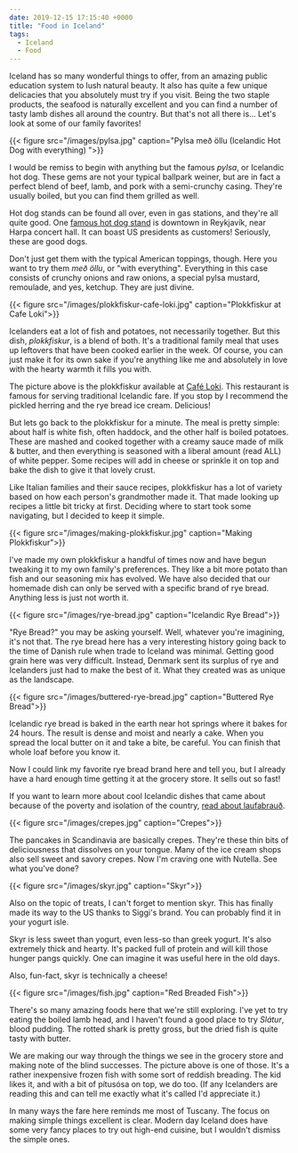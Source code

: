 ```yaml
---
date: 2019-12-15 17:15:40 +0000
title: "Food in Iceland"
tags:
  - Iceland
  - Food
---
```


Iceland has so many wonderful things to offer, from an amazing
public education system to lush natural beauty. It also has quite
a few unique delicacies that you absolutely must try if you visit.
Being the two staple products, the seafood is naturally excellent
and you can find a number of tasty lamb dishes all around the
country. But that's not all there is… Let's look at some of
our family favorites!

{{< figure src="/images/pylsa.jpg" caption="Pylsa með öllu (Icelandic Hot Dog with everything) ">}}

I would be remiss to begin with anything but the famous _pylsa_,
or Icelandic hot dog. These gems are not your typical ballpark
weiner, but are in fact a perfect blend of beef, lamb, and pork
with a semi-crunchy casing. They're usually boiled, but you can
find them grilled as well.

Hot dog stands can be found all over, even in gas stations, and
they're all quite good. One [famous hot dog
stand](https://en.wikipedia.org/wiki/B%C3%A6jarins_Beztu_Pylsur)
is downtown in Reykjavík, near Harpa concert hall. It can boast US
presidents as customers! Seriously, these are good dogs.

Don't just get them with the typical American toppings, though.
Here you want to try them _með öllu_, or "with everything".
Everything in this case consists of crunchy onions and raw onions,
a special pylsa mustard, remoulade, and yes, ketchup. They are
just divine.

{{< figure src="/images/plokkfiskur-cafe-loki.jpg" caption="Plokkfiskur at Cafe Loki">}}

Icelanders eat a lot of fish and potatoes, not necessarily
together. But this dish, _plokkfiskur_, is a blend of both. It's
a traditional family meal that uses up leftovers that have been
cooked earlier in the week. Of course, you can just make it for
its own sake if you're anything like me and absolutely in love
with the hearty warmth it fills you with.

The picture above is the plokkfiskur available at [Café
Loki](https://loki.is/). This restaurant is famous for serving
traditional Icelandic fare. If you stop by I recommend the pickled
herring and the rye bread ice cream. Delicious!

But lets go back to the plokkfiskur for a minute. The meal is
pretty simple: about half is white fish, often haddock, and the
other half is boiled potatoes. These are mashed and cooked
together with a creamy sauce made of milk & butter, and then
everything is seasoned with a liberal amount (read ALL) of white
pepper. Some recipes will add in cheese or sprinkle it on top and
bake the dish to give it that lovely crust.

Like Italian families and their sauce recipes, plokkfiskur has
a lot of variety based on how each person's grandmother made it.
That made looking up recipes a little bit tricky at first.
Deciding where to start took some navigating, but I decided to
keep it simple.

{{< figure src="/images/making-plokkfiskur.jpg" caption="Making Plokkfiskur">}}

I've made my own plokkfiskur a handful of times now and have begun
tweaking it to my own family's preferences. They like a bit more
potato than fish and our seasoning mix has evolved. We have also
decided that our homemade dish can only be served with a specific
brand of rye bread. Anything less is just not worth it.

{{< figure src="/images/rye-bread.jpg" caption="Icelandic Rye Bread">}}

"Rye Bread?" you may be asking yourself. Well, whatever you're
imagining, it's not that. The rye bread here has a very
interesting history going back to the time of Danish rule when
trade to Iceland was minimal. Getting good grain here was very
difficult. Instead, Denmark sent its surplus of rye and Icelanders
just had to make the best of it. What they created was as unique
as the landscape.

{{< figure src="/images/buttered-rye-bread.jpg" caption="Buttered Rye Bread">}}

Icelandic rye bread is baked in the earth near hot springs where
it bakes for 24 hours. The result is dense and moist and nearly
a cake. When you spread the local butter on it and take a bite, be
careful. You can finish that whole loaf before you know it.

Now I could link my favorite rye bread brand here and tell you,
but I already have a hard enough time getting it at the grocery
store. It sells out so fast!

If you want to learn more about cool Icelandic dishes that came
about because of the poverty and isolation of the country, [read
about
laufabrauð](https://whydyoueatthat.wordpress.com/2011/12/01/day-1-laufabraud/).

{{< figure src="/images/crepes.jpg" caption="Crepes">}}

The pancakes in Scandinavia are basically crepes. They're these
thin bits of deliciousness that dissolves on your tongue. Many of
the ice cream shops also sell sweet and savory crepes. Now I'm
craving one with Nutella. See what you've done?

{{< figure src="/images/skyr.jpg" caption="Skyr">}}

Also on the topic of treats, I can't forget to mention skyr. This
has finally made its way to the US thanks to Siggi's brand. You
can probably find it in your yogurt isle.

Skyr is less sweet than yogurt, even less-so than greek yogurt.
It's also extremely thick and hearty. It's packed full of protein
and will kill those hunger pangs quickly. One can imagine it was
useful here in the old days.

Also, fun-fact, skyr is technically a cheese!

{{< figure src="/images/fish.jpg" caption="Red Breaded Fish">}}

There's so many amazing foods here that we're still exploring.
I've yet to try eating the boiled lamb head, and I haven't found
a good place to try _Slátur_, blood pudding. The rotted shark is
pretty gross, but the dried fish is quite tasty with butter.

We are making our way through the things we see in the grocery
store and making note of the blind successes. The picture above is
one of those. It's a rather inexpensive frozen fish with some sort
of reddish breading. The kid likes it, and with a bit of pítusósa
on top, we do too. (If any Icelanders are reading this and can
tell me exactly what it's called I'd appreciate it.)

In many ways the fare here reminds me most of Tuscany. The focus
on making simple things excellent is clear. Modern day Iceland
does have some very fancy places to try out high-end cuisine, but
I wouldn't dismiss the simple ones.
